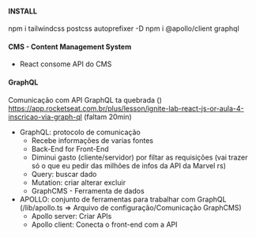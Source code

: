 #### INSTALL

npm i tailwindcss postcss autoprefixer -D
npm i @apollo/client graphql

#### CMS - Content Management System

- React consome API do CMS

#### GraphQL

Comunicação com API GraphQL ta quebrada (<Home />)
https://app.rocketseat.com.br/plus/lesson/ignite-lab-react-js-or-aula-4-inscricao-via-graph-ql (faltam 20min)

- GraphQL: protocolo de comunicação
  - Recebe informações de varias fontes
  - Back-End for Front-End
  - Diminui gasto (cliente/servidor) por filtar as requisições (vai trazer só o que eu pedir das milhões de infos da API da Marvel rs)
  - Query: buscar dado
  - Mutation: criar alterar excluir
  - GraphCMS - Ferramenta de dados
- APOLLO: conjunto de ferramentas para trabalhar com GraphQL (/lib/apollo.ts => Arquivo de configuração/Comunicação GraphCMS)
  - Apollo server: Criar APIs
  - Apollo client: Conecta o front-end com a API
